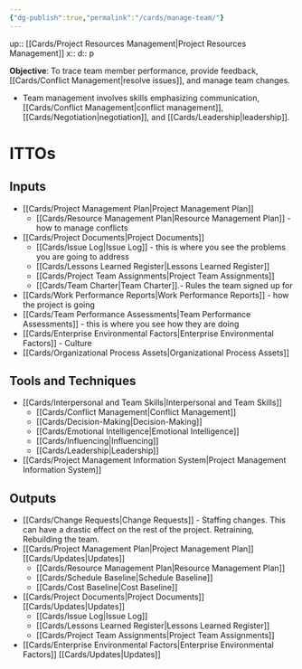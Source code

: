 ```yaml
---
{"dg-publish":true,"permalink":"/cards/manage-team/"}
---
```


up:: [[Cards/Project Resources Management\|Project Resources Management]] 
x:: 
d:: p

**Objective**: To trace team member performance, provide feedback, [[Cards/Conflict Management\|resolve issues]], and manage team changes.
- ﻿﻿Team management involves skills emphasizing communication, [[Cards/Conflict Management\|conflict management]], [[Cards/Negotiation\|negotiation]], and [[Cards/Leadership\|leadership]].


# ITTOs

## Inputs
- [[Cards/Project Management Plan\|Project Management Plan]]
	- [[Cards/Resource Management Plan\|Resource Management Plan]] - how to manage conflicts
- [[Cards/Project Documents\|Project Documents]]
	- [[Cards/Issue Log\|Issue Log]] - this is where you see the problems you are going to address 
	- [[Cards/Lessons Learned Register\|Lessons Learned Register]]
	- [[Cards/Project Team Assignments\|Project Team Assignments]]
	- [[Cards/Team Charter\|Team Charter]].- Rules the team signed up for
- [[Cards/Work Performance Reports\|Work Performance Reports]] - how the project is going 
- [[Cards/Team Performance Assessments\|Team Performance Assessments]] - this is where you see how they are doing 
- [[Cards/Enterprise Environmental Factors\|Enterprise Environmental Factors]] - Culture
- [[Cards/Organizational Process Assets\|Organizational Process Assets]]

## Tools and Techniques
- [[Cards/Interpersonal and Team Skills\|Interpersonal and Team Skills]]
	- [[Cards/Conflict Management\|Conflict Management]]
	- [[Cards/Decision-Making\|Decision-Making]]
	- [[Cards/Emotional Intelligence\|Emotional Intelligence]]
	- [[Cards/Influencing\|Influencing]]
	- [[Cards/Leadership\|Leadership]]
- [[Cards/Project Management Information System\|Project Management Information System]]

## Outputs
- [[Cards/Change Requests\|Change Requests]] - Staffing changes. This can have a drastic effect on the rest of the project. Retraining, Rebuilding the team. 
- [[Cards/Project Management Plan\|Project Management Plan]] [[Cards/Updates\|Updates]]
	- [[Cards/Resource Management Plan\|Resource Management Plan]]
	- [[Cards/Schedule Baseline\|Schedule Baseline]]
	- [[Cards/Cost Baseline\|Cost Baseline]]
- [[Cards/Project Documents\|Project Documents]] [[Cards/Updates\|Updates]]
	- [[Cards/Issue Log\|Issue Log]]
	- [[Cards/Lessons Learned Register\|Lessons Learned Register]]
	- [[Cards/Project Team Assignments\|Project Team Assignments]]
- [[Cards/Enterprise Environmental Factors\|Enterprise Environmental Factors]] [[Cards/Updates\|Updates]]